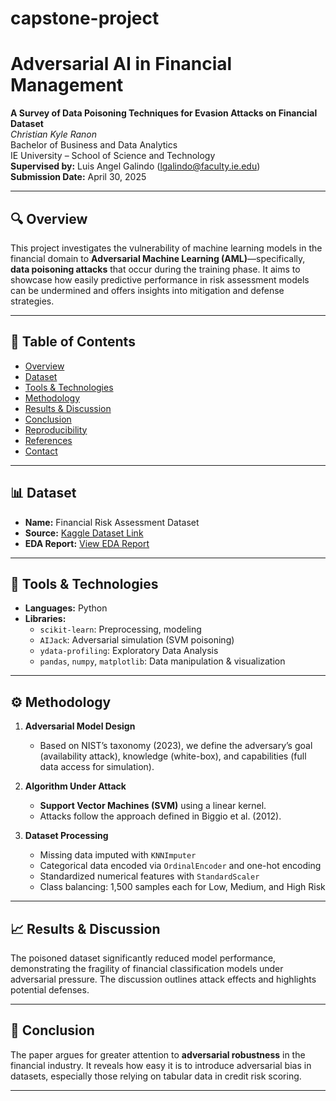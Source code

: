 # capstone-project

# Adversarial AI in Financial Management

**A Survey of Data Poisoning Techniques for Evasion Attacks on Financial Dataset**  
*Christian Kyle Ranon*  
Bachelor of Business and Data Analytics  
IE University – School of Science and Technology  
**Supervised by:** Luis Angel Galindo ([lgalindo@faculty.ie.edu](mailto:lgalindo@faculty.ie.edu))  
**Submission Date:** April 30, 2025

---

## 🔍 Overview

This project investigates the vulnerability of machine learning models in the financial domain to **Adversarial Machine Learning (AML)**—specifically, **data poisoning attacks** that occur during the training phase. It aims to showcase how easily predictive performance in risk assessment models can be undermined and offers insights into mitigation and defense strategies.

---

## 📘 Table of Contents

- [Overview](#-overview)  
- [Dataset](#-dataset)  
- [Tools & Technologies](#-tools--technologies)  
- [Methodology](#-methodology)  
- [Results & Discussion](#-results--discussion)  
- [Conclusion](#-conclusion)  
- [Reproducibility](#-reproducibility)  
- [References](#-references)  
- [Contact](#-contact)  

---

## 📊 Dataset

- **Name:** Financial Risk Assessment Dataset  
- **Source:** [Kaggle Dataset Link](https://www.kaggle.com/datasets/preethamgouda/financial-risk)  
- **EDA Report:** [View EDA Report](https://ckranon.github.io/capstone-project-eda/)

---

## 🧠 Tools & Technologies

- **Languages:** Python
- **Libraries:**
  - `scikit-learn`: Preprocessing, modeling
  - `AIJack`: Adversarial simulation (SVM poisoning)
  - `ydata-profiling`: Exploratory Data Analysis
  - `pandas`, `numpy`, `matplotlib`: Data manipulation & visualization

---

## ⚙️ Methodology

1. **Adversarial Model Design**  
   - Based on NIST’s taxonomy (2023), we define the adversary’s goal (availability attack), knowledge (white-box), and capabilities (full data access for simulation).

2. **Algorithm Under Attack**  
   - **Support Vector Machines (SVM)** using a linear kernel.
   - Attacks follow the approach defined in Biggio et al. (2012).

3. **Dataset Processing**  
   - Missing data imputed with `KNNImputer`
   - Categorical data encoded via `OrdinalEncoder` and one-hot encoding
   - Standardized numerical features with `StandardScaler`
   - Class balancing: 1,500 samples each for Low, Medium, and High Risk

---

## 📈 Results & Discussion

The poisoned dataset significantly reduced model performance, demonstrating the fragility of financial classification models under adversarial pressure. The discussion outlines attack effects and highlights potential defenses.

---

## 🧩 Conclusion

The paper argues for greater attention to **adversarial robustness** in the financial industry. It reveals how easy it is to introduce adversarial bias in datasets, especially those relying on tabular data in credit risk scoring.

---
